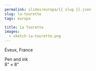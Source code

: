 ```yaml
---
permalink: slides/europa/{{ slug }}.json
slug: la-tourette
tags: europa

title: La Tourette
images:
  - sketch-la-tourette.png
---
```

Éveux, France

Pen and ink  
8" × 8"